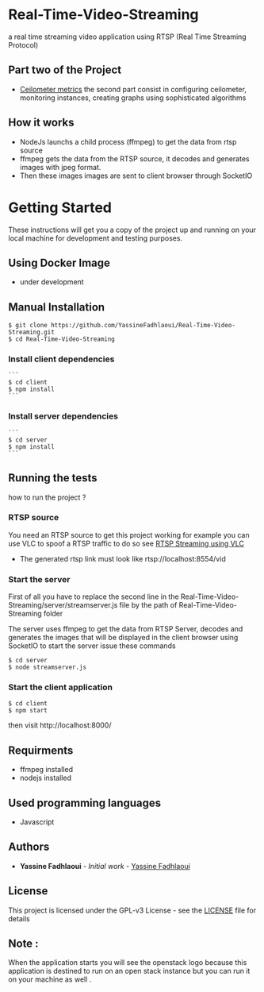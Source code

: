 # Real-Time-Video-Streaming
a real time streaming video application using RTSP (Real Time Streaming Protocol)
## Part two of the Project
* [Ceilometer metrics](https://github.com/YassineFadhlaoui/Ceilometer-metrics)
the second part consist in configuring ceilometer, monitoring instances, creating graphs using sophisticated algorithms

## How it works
* NodeJs launchs a child process (ffmpeg) to get the data from rtsp source
* ffmpeg gets the data from the RTSP source, it decodes and generates images with jpeg format.
* Then these images images are sent to client browser through SocketIO

# Getting Started

These instructions will get you a copy of the project up and running on your local machine for development and testing purposes. 
## Using Docker Image
* under development

## Manual Installation
```
$ git clone https://github.com/YassineFadhlaoui/Real-Time-Video-Streaming.git
$ cd Real-Time-Video-Streaming
```
### Install client dependencies 
    ```
    $ cd client
    $ npm install
    ```
### Install server dependencies
    ```
    $ cd server
    $ npm install
    ```
## Running the tests
how to run the project ?
### RTSP source
You need an RTSP source to get this project working for example you can use VLC to spoof a RTSP traffic to do so see [RTSP Streaming using VLC](https://youtu.be/VsahDWNByVQ) 
* The generated rtsp link must look like rtsp://localhost:8554/vid 
### Start the server
First of all you have to replace the second line in the  Real-Time-Video-Streaming/server/streamserver.js file
by the path of Real-Time-Video-Streaming folder

The server uses ffmpeg to get the data from RTSP Server,  decodes and generates the images that will be displayed in the client browser using SocketIO
to start the server issue these commands
```
$ cd server
$ node streamserver.js
```
### Start the client application

  ```
  $ cd client
  $ npm start 
  ```
  then visit http://localhost:8000/
## Requirments
  * ffmpeg installed
  * nodejs installed
  
## Used programming languages
  
  * Javascript

## Authors

* **Yassine Fadhlaoui** - *Initial work* - [Yassine Fadhlaoui](https://github.com/YassineFadhlaoui)

## License

This project is licensed under the GPL-v3 License - see the [LICENSE](https://github.com/YassineFadhlaoui/Real-Time-Video-Streaming/blob/master/LICENSE) file for details


## Note :
When the application starts you will see the openstack logo because this application is destined to run on an open stack instance 
but you can run it on your machine as well .


